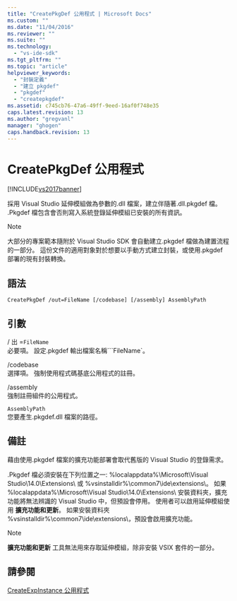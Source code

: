 ```yaml
---
title: "CreatePkgDef 公用程式 | Microsoft Docs"
ms.custom: ""
ms.date: "11/04/2016"
ms.reviewer: ""
ms.suite: ""
ms.technology: 
  - "vs-ide-sdk"
ms.tgt_pltfrm: ""
ms.topic: "article"
helpviewer_keywords: 
  - "封裝定義"
  - "建立 pkgdef"
  - "pkgdef"
  - "createpkgdef"
ms.assetid: c745cb76-47a6-49ff-9eed-16af0f748e35
caps.latest.revision: 13
ms.author: "gregvanl"
manager: "ghogen"
caps.handback.revision: 13
---
```

# CreatePkgDef 公用程式
[!INCLUDE[vs2017banner](../../code-quality/includes/vs2017banner.md)]

採用 Visual Studio 延伸模組做為參數的.dll 檔案，建立伴隨著.dll.pkgdef 檔。 .Pkgdef 檔包含會否則寫入系統登錄延伸模組已安裝的所有資訊。  
  
> [!NOTE]
>  大部分的專案範本隨附於 Visual Studio SDK 會自動建立.pkgdef 檔做為建置流程的一部分。 這份文件的適用對象對於想要以手動方式建立封裝，或使用.pkgdef 部署的現有封裝轉換。  
  
## 語法  
  
```  
CreatePkgDef /out=FileName [/codebase] [/assembly] AssemblyPath  
```  
  
## 引數  
 \/ 出 \=`FileName`  
 必要項。 設定.pkgdef 輸出檔案名稱```FileName`。  
  
 \/codebase  
 選擇項。 強制使用程式碼基底公用程式的註冊。  
  
 \/assembly  
 強制註冊組件的公用程式。  
  
 `AssemblyPath`  
 您要產生.pkgdef.dll 檔案的路徑。  
  
## 備註  
 藉由使用.pkgdef 檔案的擴充功能部署會取代舊版的 Visual Studio 的登錄需求。  
  
 .Pkgdef 檔必須安裝在下列位置之一: %localappdata%\\Microsoft\\Visual Studio\\14.0\\Extensions\\ 或 %vsinstalldir%\\common7\\ide\\extensions\\。 如果 %localappdata%\\Microsoft\\Visual Studio\\14.0\\Extensions\\ 安裝資料夾，擴充功能將無法辨識的 Visual Studio 中，但預設會停用。 使用者可以啟用延伸模組使用 **擴充功能和更新**。 如果安裝資料夾 %vsinstalldir%\\common7\\ide\\extensions\\，預設會啟用擴充功能。  
  
> [!NOTE]
>  **擴充功能和更新** 工具無法用來存取延伸模組，除非安裝 VSIX 套件的一部分。  
  
## 請參閱  
 [CreateExpInstance 公用程式](../../extensibility/internals/createexpinstance-utility.md)